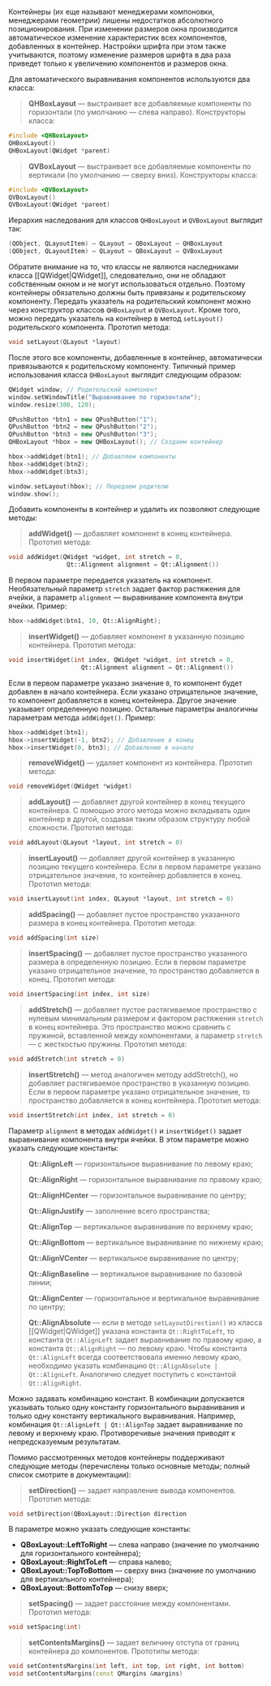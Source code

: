 
Контейнеры (их еще называют менеджерами компоновки, менеджерами геометрии) лишены недостатков абсолютного позиционирования. При изменении размеров окна производится автоматическое изменение характеристик всех компонентов, добавленных в контейнер. Настройки шрифта при этом также учитываются, поэтому изменение размеров шрифта в два раза приведет только к увеличению компонентов и размеров окна.

Для автоматического выравнивания компонентов используются два класса:

> **QHBoxLayout** — выстраивает все добавляемые компоненты по горизонтали (по умолчанию — слева направо). Конструкторы класса:
```c++
#include <QHBoxLayout>
QHBoxLayout()
QHBoxLayout(QWidget *parent)
```

> **QVBoxLayout** — выстраивает все добавляемые компоненты по вертикали (по умолчанию — сверху вниз). Конструкторы класса:
```c++
#include <QVBoxLayout>
QVBoxLayout()
QVBoxLayout(QWidget *parent)
```

Иерархия наследования для классов `QHBoxLayout` и `QVBoxLayout` выглядит так:

```c++
(QObject, QLayoutItem) — QLayout — QBoxLayout — QHBoxLayout
(QObject, QLayoutItem) — QLayout — QBoxLayout — QVBoxLayout
```

Обратите внимание на то, что классы не являются наследниками класса [[QWidget|QWidget]], следовательно, они не обладают собственным окном и не могут использоваться отдельно. Поэтому контейнеры обязательно должны быть привязаны к родительскому компоненту. Передать указатель на родительский компонент можно через конструктор классов `QHBoxLayout` и `QVBoxLayout`. Кроме того, можно передать указатель на контейнер в метод `setLayout()` родительского компонента. Прототип метода:
```c++
void setLayout(QLayout *layout)
```

После этого все компоненты, добавленные в контейнер, автоматически привязываются к родительскому компоненту. Типичный пример использования класса `QHBoxLayout` выглядит следующим образом:
```c++
QWidget window; // Родительский компонент
window.setWindowTitle("Выравнивание по горизонтали");
window.resize(300, 120);

QPushButton *btn1 = new QPushButton("1");
QPushButton *btn2 = new QPushButton("2");
QPushButton *btn3 = new QPushButton("3");
QHBoxLayout *hbox = new QHBoxLayout(); // Создаем контейнер

hbox->addWidget(btn1); // Добавляем компоненты
hbox->addWidget(btn2);
hbox->addWidget(btn3);

window.setLayout(hbox); // Передаем родителю
window.show();
```

Добавить компоненты в контейнер и удалить их позволяют следующие методы:

> **addWidget()** — добавляет компонент в конец контейнера. Прототип метода:
```c++
void addWidget(QWidget *widget, int stretch = 0,
				Qt::Alignment alignment = Qt::Alignment())
```

В первом параметре передается указатель на компонент. Необязательный параметр `stretch` задает фактор растяжения для ячейки, а параметр `alignment` — выравнивание компонента внутри ячейки. Пример:
```c++
hbox->addWidget(btn1, 10, Qt::AlignRight);
```

> **insertWidget()** — добавляет компонент в указанную позицию контейнера. Прототип метода:
```c++
void insertWidget(int index, QWidget *widget, int stretch = 0,
					Qt::Alignment alignment = Qt::Alignment())
```

Если в первом параметре указано значение `0`, то компонент будет добавлен в начало контейнера. Если указано отрицательное значение, то компонент добавляется в конец контейнера. Другое значение указывает определенную позицию. Остальные параметры аналогичны параметрам метода `addWidget()`. Пример:
```c++
hbox->addWidget(btn1);
hbox->insertWidget(-1, btn2); // Добавление в конец
hbox->insertWidget(0, btn3); // Добавление в начало
```

> **removeWidget()** — удаляет компонент из контейнера. Прототип метода:
```c++
void removeWidget(QWidget *widget)
```

> **addLayout()** — добавляет другой контейнер в конец текущего контейнера. С помощью этого метода можно вкладывать один контейнер в другой, создавая таким образом структуру любой сложности. Прототип метода:
```c++
void addLayout(QLayout *layout, int stretch = 0)
```

> **insertLayout()** — добавляет другой контейнер в указанную позицию текущего контейнера. Если в первом параметре указано отрицательное значение, то контейнер добавляется в конец. Прототип метода:
```c++
void insertLayout(int index, QLayout *layout, int stretch = 0)
```

> **addSpacing()** — добавляет пустое пространство указанного размера в конец контейнера. Прототип метода:
```c++
void addSpacing(int size)
```

> **insertSpacing()** — добавляет пустое пространство указанного размера в определенную позицию. Если в первом параметре указано отрицательное значение, то пространство добавляется в конец. Прототип метода:
```c++
void insertSpacing(int index, int size)
```

> **addStretch()** — добавляет пустое растягиваемое пространство с нулевым минимальным размером и фактором растяжения `stretch` в конец контейнера. Это пространство можно сравнить с пружиной, вставленной между компонентами, а параметр `stretch` — с жесткостью пружины. Прототип метода:
```c++
void addStretch(int stretch = 0)
```

> **insertStretch()** — метод аналогичен методу addStretch(), но добавляет растягиваемое пространство в указанную позицию. Если в первом параметре указано отрицательное значение, то пространство добавляется в конец контейнера. Прототип метода:
```c++
void insertStretch(int index, int stretch = 0)
```

Параметр `alignment` в методах `addWidget()` и `insertWidget()` задает выравнивание компонента внутри ячейки. В этом параметре можно указать следующие константы:

> **Qt::AlignLeft** — горизонтальное выравнивание по левому краю;
> 
> **Qt::AlignRight** — горизонтальное выравнивание по правому краю;
> 
> **Qt::AlignHCenter** — горизонтальное выравнивание по центру;
> 
> **Qt::AlignJustify** — заполнение всего пространства;
> 
> **Qt::AlignTop** — вертикальное выравнивание по верхнему краю;
> 
> **Qt::AlignBottom** — вертикальное выравнивание по нижнему краю;
> 
> **Qt::AlignVCenter** — вертикальное выравнивание по центру;
> 
> **Qt::AlignBaseline** — вертикальное выравнивание по базовой линии;
> 
> **Qt::AlignCenter** — горизонтальное и вертикальное выравнивание по центру;
> 
> **Qt::AlignAbsolute** — если в методе `setLayoutDirection()` из класса [[QWidget|QWidget]] указана константа `Qt::RightToLeft`, то константа `Qt::AlignLeft` задает выравнивание по правому краю, а константа `Qt::AlignRight` — по левому краю. Чтобы константа `Qt::AlignLeft` всегда соответствовала именно левому краю, необходимо указать комбинацию `Qt::AlignAbsolute | Qt::AlignLeft`. Аналогично следует поступить с константой `Qt::AlignRight`.

Можно задавать комбинацию констант. В комбинации допускается указывать только одну константу горизонтального выравнивания и только одну константу вертикального выравнивания. Например, комбинация `Qt::AlignLeft | Qt::AlignTop` задает выравнивание по левому и верхнему краю.  Противоречивые значения приводят к непредсказуемым результатам.

Помимо рассмотренных методов контейнеры поддерживают следующие методы (перечислены только основные методы; полный список смотрите в документации):

> **setDirection()** — задает направление вывода компонентов. Прототип метода:
```c++
void setDirection(QBoxLayout::Direction direction
```
В параметре можно указать следующие константы:
* **QBoxLayout::LeftToRight** — слева направо (значение по умолчанию для горизонтального контейнера);
* **QBoxLayout::RightToLeft** — справа налево;
* **QBoxLayout::TopToBottom** — сверху вниз (значение по умолчанию для вертикального контейнера);
* **QBoxLayout::BottomToTop** — снизу вверх;

> **setSpacing()** — задает расстояние между компонентами. Прототип метода:
```c++
void setSpacing(int)
```

> **setContentsMargins()** — задает величину отступа от границ контейнера до компонентов. Прототипы метода:
```c++
void setContentsMargins(int left, int top, int right, int bottom)
void setContentsMargins(const QMargins &margins)
```
